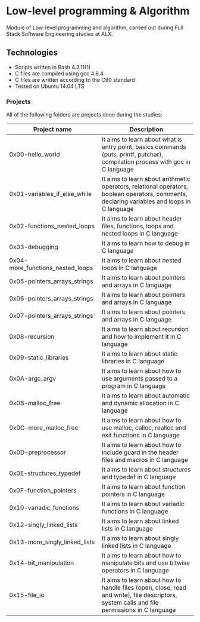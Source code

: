 # Low-level programming & Algorithm
Module of Low-level programming and algorithm, carried out during Full Stack Software Engineering studies at ALX.

## Technologies
* Scripts written in Bash 4.3.11(1)
* C files are compiled using gcc 4.8.4
* C files are written according to the C90 standard
* Tested on Ubuntu 14.04 LTS
### Projects
All of the following folders are projects done during the studies:

|Project name |	Description |
| ------------- | ------------- |
|0x00-hello_world |	It aims to learn about what is entry point, basics commands (puts, printf, putchar), compilation process with gcc in C language |
|0x01-variables_if_else_while |	It aims to learn about arithmetic operators, relational operators, boolean operators, comments, declaring variables and loops in C language |
|0x02-functions_nested_loops |	It aims to learn about header files, functions, loops and nested loops in C language |
|0x03-debugging |	It aims to learn how to debug in C language |
|0x04-more_functions_nested_loops |	It aims to learn about nested loops in C language |
|0x05-pointers_arrays_strings |	It aims to learn about pointers and arrays in C language |
|0x06-pointers_arrays_strings |	It aims to learn about pointers and arrays in C language |
|0x07-pointers_arrays_strings |	It aims to learn about pointers and arrays in C language |
|0x08-recursion |	It aims to learn about recursion and how to implement it in C language |
|0x09-static_libraries |	It aims to learn about static libraries in C language |
|0x0A-argc_argv |	It aims to learn about how to use arguments passed to a program in C language |
|0x0B-malloc_free	 | It aims to learn about automatic and dynamic allocation in C language |
|0x0C-more_malloc_free |	It aims to learn about how to use malloc, calloc, realloc and exit functions in C language |
|0x0D-preprocessor	 | It aims to learn about how to include guard in the header files and macros in C language |
|0x0E-structures_typedef |	It aims to learn about structures and typedef in C language |
|0x0F-function_pointers | 	It aims to learn about function pointers in C language |
|0x10-variadic_functions |	It aims to learn about variadic functions in C language|
|0x12-singly_linked_lists|	It aims to learn about linked lists in C language|
|0x13-more_singly_linked_lists	|It aims to learn about singly linked lists in C language|
|0x14-bit_manipulation	|It aims to learn about how to manipulate bits and use bitwise operators in C language|
|0x15-file_io	|It aims to learn about how to handle files (open, close, read and write), file descriptors, system calls and file permissions in C language|

